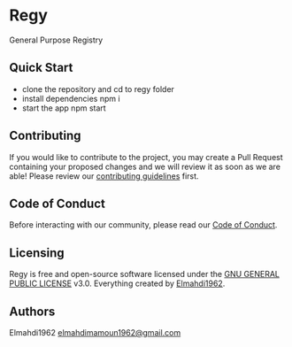 # Regy
General Purpose Registry

## Quick Start
- clone the repository and cd to regy folder
- install dependencies
    npm i
- start the app
    npm start

## Contributing
If you would like to contribute to the project, you may create a Pull Request containing your proposed changes and we will review it as soon as we are able! Please review our [contributing guidelines](CODE_OF_CONDUCT.md) first.

## Code of Conduct
Before interacting with our community, please read our [Code of Conduct](CODE_OF_CONDUCT.md).

## Licensing
Regy is free and open-source software licensed under the [GNU GENERAL PUBLIC LICENSE](LICENSE) v3.0. Everything created by [Elmahdi1962](https://github.com/Elmahdi1962).

## Authors
Elmahdi1962 <elmahdimamoun1962@gmail.com>
